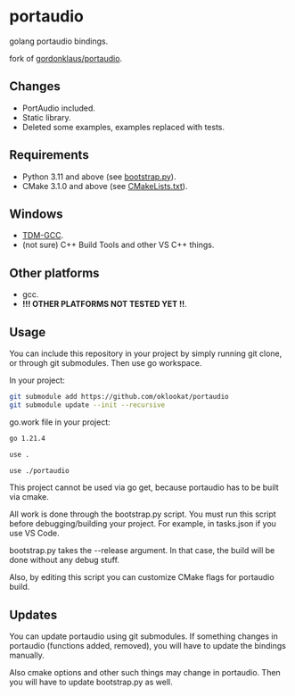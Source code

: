 # portaudio

golang portaudio bindings.

fork of [gordonklaus/portaudio](https://github.com/gordonklaus/portaudio).

## Changes

- PortAudio included.
- Static library.
- Deleted some examples, examples replaced with tests.

## Requirements

- Python 3.11 and above (see [bootstrap.py](./bootstrap.py)).
- CMake 3.1.0 and above (see [CMakeLists.txt](./portaudio/CMakeLists.txt)).

## Windows

- [TDM-GCC](https://jmeubank.github.io/tdm-gcc).
- (not sure) C++ Build Tools and other VS C++ things.

## Other platforms

- gcc.
- **!!! OTHER PLATFORMS NOT TESTED YET !!**.

## Usage

You can include this repository in your project by simply running git clone, or through git submodules. Then use go workspace.

In your project:

```sh
git submodule add https://github.com/oklookat/portaudio
git submodule update --init --recursive
```

go.work file in your project:

```txt
go 1.21.4

use .

use ./portaudio
```

This project cannot be used via go get, because portaudio has to be built via cmake.

All work is done through the bootstrap.py script. You must run this script before debugging/building your project. For example, in tasks.json if you use VS Code.

bootstrap.py takes the --release argument. In that case, the build will be done without any debug stuff.

Also, by editing this script you can customize CMake flags for portaudio build.

## Updates

You can update portaudio using git submodules. If something changes in portaudio (functions added, removed), you will have to update the bindings manually.

Also cmake options and other such things may change in portaudio. Then you will have to update bootstrap.py as well.
